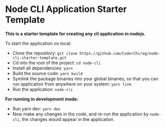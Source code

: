 # Node CLI Application Starter Template

**This is a starter template for creating any cli application in nodejs.**

To start the application on local:

- Clone the repository: `git clone https://github.com/CoderChirag/node-cli-starter-template.git`
- Cd into the root of the project: `cd node-cli`
- Install all dependencies: `yarn`
- Build the source code: `yarn build`
- Symlink the package binaries into your global binaries, so that you can run application from anywhere on your system: `yarn link`
- Run the application: `node-cli`

**For running in development mode:**

- Run yarn dev: `yarn dev`
- Now make any changes in the code, and re-run the application by `node-cli`, the changes would appear in the application.

